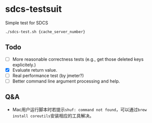 <!--
 * @Author: ringfall linfp21@126.com
 * @LastEditTime: 2023-10-06 13:01:57
 * @Description: 
 * 
 * Copyright (c) 2023 by Peng-LinFeng, All Rights Reserved. 
-->
# sdcs-testsuit
Simple test for SDCS

```sh
./sdcs-test.sh {cache_server_number}
```

## Todo
- [ ] More reasonable correctness tests (e.g., get those deleted keys explicitely.)
- [x] Evaluate return value.
- [ ] Real performance test (by jmeter?)
- [ ] Better command line argument processing and help.

## Q&A
- Mac用户运行脚本时若提示`shuf: command not found`，可以通过`brew install coreutils`安装相应的工具解决。
